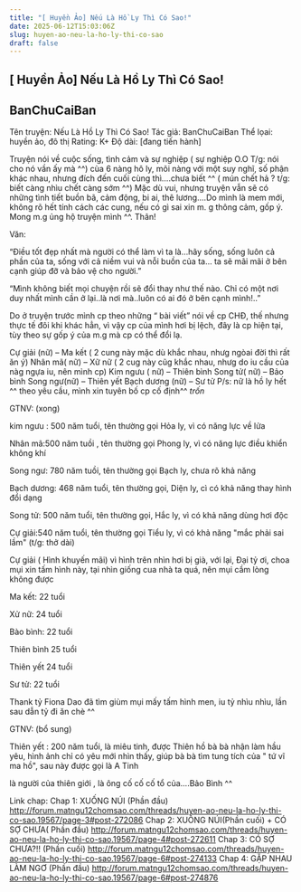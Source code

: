 ```yaml
---
title: "[ Huyền Ảo] Nếu Là Hồ Ly Thì Có Sao!"
date: 2025-06-12T15:03:06Z
slug: huyen-ao-neu-la-ho-ly-thi-co-sao
draft: false
---
```


## [ Huyền Ảo] Nếu Là Hồ Ly Thì Có Sao!

## BanChuCaiBan

Tên truyện: Nếu Là Hồ Ly Thì Có Sao!
Tác giả: BanChuCaiBan
Thể lọai: huyền ảo, đô thị
Rating: K+
Độ dài: [đang tiến hành]
 
Truyện nói về cuộc sống, tình cảm và sự nghiệp ( sự nghiệp O.O T/g: nói cho nó vần ấy mà ^^) cùa 6 nàng hô ly, mõi nàng với một suy nghĩ, số phận khác nhau, nhưng đích đến cuối cùng thì….chưa biết ^^ ( mún chết hả ? t/g: biết càng nhìu chết càng sớm ^^) Mặc dù vui, nhưng truyện vẫn sẽ có những tình tiết buồn bã, cảm động, bi ai, thê lương….Do mình là mem mới, không rõ hết tính cách các cung, nếu có gì sai xin m. g thông cảm, gốp ý. Mong m.g ủng hộ truyện mình ^^. Thân!
 
Văn: 
 
“Điều tốt đẹp nhất mà người có thể làm vì ta là…hãy sống, sống luôn cả phần của ta, sống với cả niềm vui và nỗi buồn của ta… ta sẽ mãi mãi ở bên cạnh giúp đỡ và bảo vệ cho người.”
 
“Mình không biết mọi chuyện rồi sẽ đổi thay như thế nào. Chỉ có một nơi duy nhất mình cần ở lại..là nơi mà..luôn có ai đó ở bên cạnh mình!..”
 
 
Do ở truyện trước mình cp theo những “ bài viết” nói về cp CHĐ, thế nhưng thực tế đôi khi khác hẳn, vì vậy cp của mình hơi bị lệch, đây là cp hiện tại, tùy theo sự gốp ý của m.g mà cp có thể đổi lạ. 
 
Cự giải (nữ) – Ma kết ( 2 cung này mặc dù khắc nhau, nhưg ngòai đời thì rất ăn ý)
Nhân mã( nữ) – Xữ nữ ( 2 cug này cũg khắc nhau, nhưg do iu cầu của nàg ngựa iu, nên mình cp)
Kim ngưu ( nữ) – Thiên bình
Song tử( nữ) – Bảo bình
Song ngư(nữ) – Thiên yết
Bạch dương (nữ) – Sư tử
P/s: nữ là hồ ly hết ^^ 
theo yêu cầu, mình xin tuyên bố cp cố định^^ *trốn*
 
GTNV: (xong)

kim ngưu : 500 năm tuổi, tên thường gọi Hỏa ly, vì có năng lực về lửa
 

Nhân mã:500 năm tuồi , tên thường gọi Phong ly, vì có năng lực điều khiển không khí
 

Song ngư: 780 năm tuồi, tên thường gọi Bạch ly, chưa rõ khả năng
 

Bạch dương: 468 năm tuổi, tên thường gọi, Diện ly, cì có khả năng thay hình đổi dạng
 

Song tử: 500 năm tuổi, tên thường gọi, Hắc ly, vì có khả năng dùng hơi độc
 

Cự giải:540 năm tuổi, tên thường gọi Tiểu ly, vì có khả năng "mắc phải sai lầm" (t/g: thở dài)
 

Cự giải ( Hình khuyến mãi) vì hình trên nhìn hơi bị già, với lại, Đại tỷ ơi, choa mụi xin tấm hình này, tại nhìn giống cua nhà ta quá, nên mụi cầm lòng không được 
 

Ma kết: 22 tuổi
 

Xử nữ: 24 tuổi
 

Bào bình: 22 tuổi
 

Thiên bình 25 tuổi
 

Thiên yết 24 tuổi
 

Sư tử: 22 tuổi
 
Thank tỷ Fiona Dao đã tìm giùm mụi mấy tấm hình men, iu tỷ nhìu nhìu, lần sau dẫn tỷ đi ăn chè ^^
 
GTNV: (bổ sung)
 

Thiên yết : 200 năm tuổi, là miêu tinh, được Thiên hồ bà bà nhận làm hầu yêu, hình ảnh chỉ có yêu mới nhìn thấy, giúp bà bà tìm tung tích của " tứ vĩ ma hồ", sau này được gọi là A Tinh
 

là người của thiên giới , là ông cố cố cố tổ của....Bảo Bình ^^
 
 
 
 Link chap:
Chap 1: XUỐNG NÚI (Phần đầu) http://forum.matngu12chomsao.com/threads/huyen-ao-neu-la-ho-ly-thi-co-sao.19567/page-3#post-272086
Chap 2: XUỐNG NÚI(Phần cuối) + CÓ SỢ CHƯA( Phần đầu) http://forum.matngu12chomsao.com/threads/huyen-ao-neu-la-ho-ly-thi-co-sao.19567/page-4#post-272611
Chap 3: CÓ SỢ CHƯA?!! (Phần cuối) http://forum.matngu12chomsao.com/threads/huyen-ao-neu-la-ho-ly-thi-co-sao.19567/page-6#post-274133
Chap 4: GẶP NHAU LÀM NGƠ (Phần đầu) http://forum.matngu12chomsao.com/threads/huyen-ao-neu-la-ho-ly-thi-co-sao.19567/page-6#post-274876